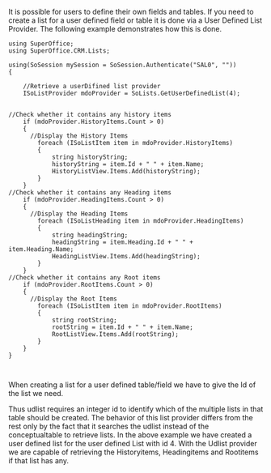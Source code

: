 <properties date="2016-05-10"
SortOrder="86"
/>

It is possible for users to define their own fields and tables. If you need to create a list for a user defined field or table it is done via a User Defined List Provider. The following example demonstrates how this is done.

 

```
using SuperOffice;
using SuperOffice.CRM.Lists;
 
using(SoSession mySession = SoSession.Authenticate("SAL0", ""))
{
 
    //Retrieve a userDifined list provider
    ISoListProvider mdoProvider = SoLists.GetUserDefinedList(4);
 
 
//Check whether it contains any history items
    if (mdoProvider.HistoryItems.Count > 0)
    {
      //Display the History Items
        foreach (ISoListItem item in mdoProvider.HistoryItems)
        {
            string historyString;
            historyString = item.Id + " " + item.Name;
            HistoryListView.Items.Add(historyString);
        }
    }
//Check whether it contains any Heading items
    if (mdoProvider.HeadingItems.Count > 0)
    {
      //Display the Heading Items
        foreach (ISoListHeading item in mdoProvider.HeadingItems)
        {
            string headingString;
            headingString = item.Heading.Id + " " +
item.Heading.Name;
            HeadingListView.Items.Add(headingString);
        }
    }
//Check whether it contains any Root items
    if (mdoProvider.RootItems.Count > 0)
    {
      //Display the Root Items
        foreach (ISoListItem item in mdoProvider.RootItems)
        {
            string rootString;
            rootString = item.Id + " " + item.Name;
            RootListView.Items.Add(rootString);
        }
    }
}

 
```

When creating a list for a user defined table/field we have to give the Id of the list we need.

Thus udlist requires an integer id to identify which of the multiple lists in that table should be created. The behavior of this list provider differs from the rest only by the fact that it searches the udlist instead of the conceptualtable to retrieve lists. In the above example we have created a user defined list for the user defined List with id 4. With the Udlist provider we are capable of retrieving the Historyitems, Headingitems and Rootitems if that list has any.

 
